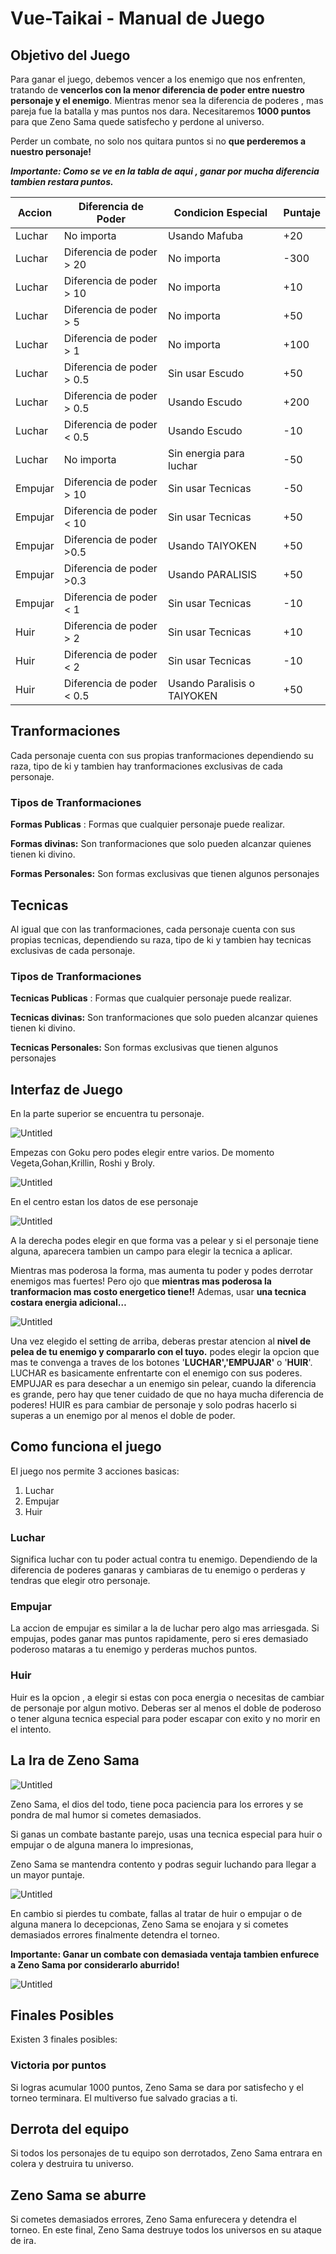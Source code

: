 # Vue-Taikai - Manual de Juego

## Objetivo del Juego

Para ganar el juego, debemos vencer a los enemigo que nos enfrenten, tratando de **vencerlos con la menor diferencia de poder entre nuestro personaje y el enemigo**. Mientras menor sea la diferencia de poderes , mas pareja fue la batalla y mas puntos nos dara. Necesitaremos **1000 puntos** para que Zeno Sama quede satisfecho y perdone al universo.

Perder un combate, no solo nos quitara puntos si no **que perderemos a nuestro personaje!**

***Importante: Como se ve en la tabla de aqui , ganar por mucha diferencia tambien restara puntos.***

| Accion | Diferencia de Poder | Condicion Especial | Puntaje |
| --- | --- | --- | --- |
| Luchar | No importa | Usando Mafuba | +20 |
| Luchar | Diferencia de poder > 20 | No importa | -300 |
| Luchar | Diferencia de poder > 10 | No importa | +10 |
| Luchar | Diferencia de poder > 5 | No importa | +50 |
| Luchar | Diferencia de poder > 1 | No importa | +100 |
| Luchar | Diferencia de poder > 0.5  | Sin usar Escudo | +50 |
| Luchar | Diferencia de poder > 0.5  | Usando Escudo | +200 |
| Luchar | Diferencia de poder  < 0.5 | Usando Escudo | -10 |
| Luchar | No importa | Sin energia para luchar | -50 |
| Empujar | Diferencia de poder > 10 | Sin usar Tecnicas | -50 |
| Empujar | Diferencia de poder < 10 | Sin usar Tecnicas | +50 |
| Empujar | Diferencia de poder >0.5 | Usando TAIYOKEN | +50 |
| Empujar | Diferencia de poder >0.3 | Usando PARALISIS | +50 |
| Empujar | Diferencia de poder < 1 | Sin usar Tecnicas | -10 |
| Huir | Diferencia de poder > 2 | Sin usar Tecnicas | +10 |
| Huir | Diferencia de poder < 2 | Sin usar Tecnicas | -10 |
| Huir | Diferencia de poder < 0.5 | Usando Paralisis o TAIYOKEN | +50 |

## Tranformaciones

Cada personaje cuenta con sus propias tranformaciones dependiendo su raza, tipo de ki y tambien hay tranformaciones exclusivas de cada personaje.

### Tipos de Tranformaciones

**Formas Publicas** : Formas que cualquier personaje puede realizar.

**Formas divinas:** Son tranformaciones que solo pueden alcanzar quienes tienen ki divino.

**Formas Personales:** Son formas exclusivas que tienen algunos personajes

## Tecnicas

Al igual que con las tranformaciones, cada personaje cuenta con sus propias tecnicas, dependiendo su raza, tipo de ki y tambien hay tecnicas exclusivas de cada personaje.

### Tipos de Tranformaciones

**Tecnicas Publicas** : Formas que cualquier personaje puede realizar.

**Tecnicas divinas:** Son tranformaciones que solo pueden alcanzar quienes tienen ki divino.

**Tecnicas Personales:** Son formas exclusivas que tienen algunos personajes

## Interfaz de Juego

En la parte superior se encuentra tu personaje. 

![Untitled](public/manual/characterSelect.png)

Empezas con Goku pero podes elegir entre varios.  De momento Vegeta,Gohan,Krillin, Roshi y Broly.

![Untitled](public/manual/characterData.png)

En el centro estan los datos de ese personaje 

![Untitled](public/manual/characterForm.png)

A la derecha podes elegir en que forma vas a pelear y si el personaje tiene alguna, aparecera tambien un campo para elegir la tecnica a aplicar.

Mientras mas poderosa la forma, mas aumenta tu poder y podes derrotar enemigos mas fuertes! Pero ojo que **mientras mas poderosa la tranformacion mas costo energetico tiene!!** Ademas, usar **una tecnica costara energia adicional…**

![Untitled](public/manual/enemyData.png)

Una vez elegido el setting de arriba, deberas prestar atencion al **nivel de pelea de tu enemigo y compararlo con el tuyo.** podes elegir la opcion que mas te convenga a traves de los botones '**LUCHAR','EMPUJAR'** o '**HUIR**'. LUCHAR es basicamente enfrentarte con el enemigo con sus poderes. EMPUJAR es para desechar a un enemigo sin pelear, cuando la diferencia es grande, pero hay que tener cuidado de que no haya mucha diferencia de poderes! HUIR es para cambiar de personaje y solo podras hacerlo si superas a un enemigo por al menos el doble de poder.

## Como funciona el juego

El juego nos permite 3 acciones basicas:

1. Luchar
2. Empujar
3. Huir

### Luchar

Significa luchar con tu poder actual contra tu enemigo. Dependiendo de la diferencia de poderes ganaras y cambiaras de tu enemigo o perderas y tendras que elegir otro personaje. 

### Empujar

La accion de empujar es similar a la de luchar pero algo mas arriesgada. Si empujas, podes ganar mas puntos rapidamente, pero si eres demasiado poderoso mataras a tu enemigo y perderas muchos puntos.

### Huir

Huir es la opcion , a elegir si estas con poca energia o necesitas de cambiar de personaje por algun motivo. Deberas ser al menos el doble de poderoso o tener alguna tecnica especial para poder escapar con exito y no morir en el intento.

## La Ira de Zeno Sama

![Untitled](public/manual/zenoImgN.png)

Zeno Sama, el dios del todo, tiene poca paciencia para los errores y se pondra de mal humor si cometes demasiados.

Si ganas un combate bastante parejo, usas una tecnica especial para huir o empujar o de alguna manera lo impresionas, 

Zeno Sama se mantendra contento y podras seguir luchando para llegar a un mayor puntaje.

![Untitled](public/manual/zenoImgC.png)

En cambio si pierdes tu combate, fallas al tratar de huir o empujar o de alguna manera lo decepcionas, Zeno Sama se enojara y si cometes demasiados errores finalmente detendra el torneo.

**Importante: Ganar un combate con demasiada ventaja tambien enfurece a Zeno Sama por considerarlo aburrido!**

![Untitled](public/manual/zenoImgE.png)

## Finales Posibles

Existen 3 finales posibles:

### Victoria por puntos

Si logras acumular 1000 puntos, Zeno Sama se dara por satisfecho y el torneo terminara. El multiverso fue salvado gracias a ti.

## Derrota del equipo

Si todos los personajes de tu equipo son derrotados, Zeno Sama entrara en colera y destruira tu universo.

## Zeno Sama se aburre

Si cometes demasiados errores, Zeno Sama enfurecera y detendra el torneo. En este final, Zeno Sama destruye todos los universos en su ataque de ira.
